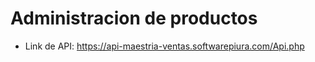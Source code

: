 # Administracion de productos


- Link de API:
https://api-maestria-ventas.softwarepiura.com/Api.php